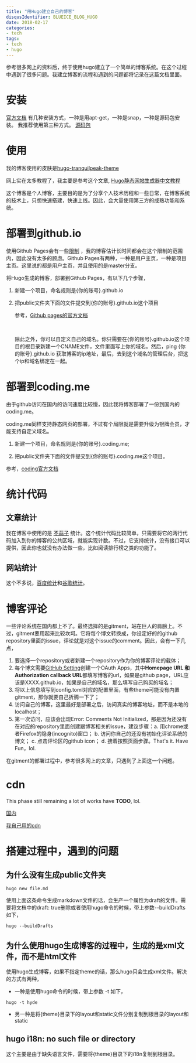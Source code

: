 ```yaml
---
title: "用Hugo建立自己的博客"
disqusIdentifier: BLUEICE_BLOG_HUGO
date: 2018-02-17
categories:
- tech
tags:
- tech
- hugo
---
```



<!--toc-->
<!--more-->

参考很多网上的资料后，终于使用hugo建立了一个简单的博客系统。在这个过程中遇到了很多问题。我建立博客的流程和遇到的问题都将记录在这篇文档里面。

# 安装

[官方文档]( https://gohugo.io/getting-started/installing/#linux)
有几种安装方式，一种是用apt-get，一种是snap，一种是源码包安装。
我推荐使用第三种方式。
[源码包](https://github.com/gohugoio/hugo/releases)

# 使用

我的博客使用的皮肤是[hugo-tranquilpeak-theme](https://github.com/kakawait/hugo-tranquilpeak-theme)

网上实在太多教程了，我主要是参考这个文章, [Hugo静态网站生成器中文教程](http://nanshu.wang/post/2015-01-31/)

这个博客是个人博客，主要目的是为了分享个人技术历程和一些日常，在博客系统的技术上，只想快速搭建，快速上线。因此，会大量使用第三方的成熟功能和系统。

# 部署到github.io
使用Github Pages会有一些[限制](https://help.github.com/articles/what-is-github-pages/#usage-limits) ，我的博客估计长时间都会在这个限制的范围内，因此没有太多的顾虑。Github Pages有两种，一种是用户主页，一种是项目主页。这里说的都是用户主页，并且使用的是master分支。

将Hugo生成的博客，部署到Github Pages，有以下几个步骤，

1. 新建一个项目，命名规则是{你的账号}.github.io

2. 把public文件夹下面的文件提交到{你的账号}.github.io这个项目

   参考，[Github pages的官方文档](https://help.github.com/articles/user-organization-and-project-pages/)

   ​

   除此之外，你可以自定义自己的域名。你只需要在{你的账号}.github.io这个项目的根目录新建一个CNAME文件，文件里面写上你的域名。然后，ping {你的账号}.github.io 获取博客的ip地址，最后，去到这个域名的管理后台，把这个ip和域名绑定在一起。

# 部署到coding.me

由于github访问在国内的访问速度比较慢，因此我将博客部署了一份到国内的coding.me。

coding.me同样支持静态网页的部署，不过有个局限就是需要升级为银牌会员，才能支持自定义域名。

1. 新建一个项目，命名规则是{你的账号}.coding.me;

2. 把public文件夹下面的文件提交到{你的账号}.coding.me这个项目。

参考，[coding官方文档](https://coding.net/help/doc/pages/creating-pages.html)

# 统计代码

## 文章统计

我在博客中使用的是 [不蒜子](http://busuanzi.ibruce.info/) 统计。这个统计代码比较简单，只需要将它的两行代码加入到你的博客的公共区域，就能实现计数。不过，它支持统计，没有接口可以提供，因此你也就没有办法做一些，比如阅读排行榜之类的功能了。

## 网站统计

这个不多说，[百度统计](http://tongji.baidu.com/)和[谷歌统计](http://www.google.cn/webmasters/)。

# 博客评论

一些评论系统在国内都上不了。最终选择的是gitment，站在巨人的肩膀上。不过，gitment要用起来比较坎坷。它将每个博文转换成，你设定好的的github repository里面的issue，评论就是对这个issue的comment。因此，会有一下几点，

1. 要选择一个repository或者新建一个repository作为你的博客评论的载体；
2. 每个博文需要[GitHub Setting](https://github.com/settings/developers)创建一个OAuth Apps，其中**Homepage URL
**和**Authorization callback URL**都填写博客的url，如果是github page，URL应该是XXXX.github.io，如果是自己的域名，那么填写自己购买的域名；
3. 将以上信息填写到config.toml对应的配置里面，有些theme可能没有内置gitment，那你就要自己折腾一下了；
4. 访问自己的博客，这里最好是部署之后，访问真实的博客地址，而不是本地的localhost；
5. 第一次访问，应该会出现Error: Comments Not Initialized，那是因为还没有在对应的repository里面创建跟博客相关的issue，建议步骤：a. 用chrome或者Firefox的隐身(incognito)窗口； b. 访问你自己的还没有初始化评论系统的博文； c. 点击评论区的github icon； d. 接着按照页面步骤。That's it. Have Fun，lol.

在gitment的部署过程中，参考很多网上的文章，只遇到了上面这一个问题。

# cdn
This phase still remaining a lot of works have **TODO**, lol.

[国内](https://zhuanlan.zhihu.com/p/28292763)

[我自己用的cdn](cloudflare.com)




# 搭建过程中，遇到的问题
## 为什么没有生成public文件夹

```shell
hugo new file.md
```
使用上面这条命令生成markdown文件的话，会生产一个属性为draft的文件。需要将文档中的draft: true删除或者使用hugo命令的时候，带上参数--buildDrafts 如下，

```shell
hugo --buildDrafts
```

## 为什么使用hugo生成博客的过程中，生成的是xml文件，而不是html文件
使用hugo生成博客，如果不指定theme的话，那么hugo只会生成xml文件。解决的方式有两种，

* 一种是使用hugo命令的时候，带上参数 -t 如下，

```shell
hugo -t hyde
```

* 另一种是将{theme}目录下的layout和static文件分别复制到根目录的layout和static

## hugo i18n: no such file or directory
这个主要是由于缺失语言文件，需要将{theme}目录下的i18n复制到根目录。
